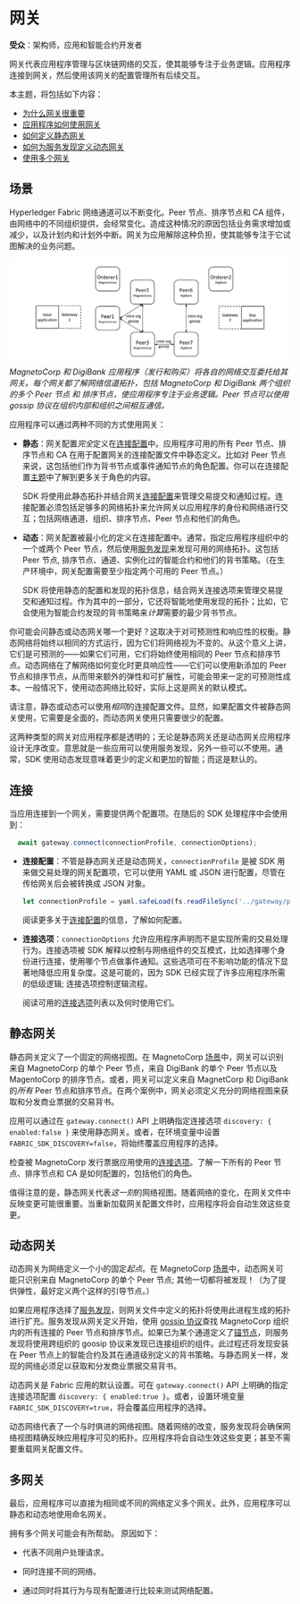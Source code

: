# 网关

**受众**：架构师，应用和智能合约开发者

网关代表应用程序管理与区块链网络的交互，使其能够专注于业务逻辑。应用程序连接到网关，然后使用该网关的配置管理所有后续交互。

本主题，将包括如下内容：

*  [为什么网关很重要](#场景)
*  [应用程序如何使用网关](#连接)
*  [如何定义静态网关](#静态网关)
*  [如何为服务发现定义动态网关](#动态网关)
*  [使用多个网关](#多网关)

## 场景

Hyperledger Fabric 网络通道可以不断变化。Peer 节点、排序节点和 CA 组件，由网络中的不同组织提供，会经常变化。造成这种情况的原因包括业务需求增加或减少，以及计划内和计划外中断。网关为应用解除这种负担，使其能够专注于它试图解决的业务问题。

![gateway.scenario](./develop.diagram.25.png)
*MagnetoCorp 和 DigiBank 应用程序（发行和购买）将各自的网络交互委托给其网关。每个网关都了解网络信道拓扑，包括 MagnetoCorp 和 DigiBank 两个组织的多个 Peer 节点 和 排序节点，使应用程序专注于业务逻辑。Peer 节点可以使用 gossip 协议在组织内部和组织之间相互通信。*

应用程序可以通过两种不同的方式使用网关：

* **静态**：网关配置*完全*定义在[连接配置](./connectionprofile.html)中。应用程序可用的所有 Peer 节点、排序节点和 CA 在用于配置网关的连接配置文件中静态定义。比如对 Peer 节点来说，这包括他们作为背书节点或事件通知节点的角色配置。你可以在连接配置[主题](./connectionprofile.html)中了解到更多关于角色的内容。

  SDK 将使用此静态拓扑并结合网关[连接配置](./connectionoptions)来管理交易提交和通知过程。连接配置必须包括足够多的网络拓扑来允许网关以应用程序的身份和网络进行交互；包括网络通道、组织、排序节点、Peer 节点和他们的角色。

* **动态**：网关配置被最小化的定义在连接配置中。通常，指定应用程序组织中的一个或两个 Peer 节点，然后使用[服务发现](../discovery-overview.html)来发现可用的网络拓扑。这包括 Peer 节点, 排序节点、通道、实例化过的智能合约和他们的背书策略。（在生产环境中，网关配置需要至少指定两个可用的 Peer 节点。）

  SDK 将使用静态的配置和发现的拓扑信息，结合网关连接选项来管理交易提交和通知过程。作为其中的一部分，它还将智能地使用发现的拓扑；比如，它会使用为智能合约发现的背书策略来*计算*需要的最少背书节点。

你可能会问静态或动态网关哪一个更好？这取决于对可预测性和响应性的权衡。静态网络将始终以相同的方式运行，因为它们将网络视为不变的。从这个意义上讲，它们是可预测的——如果它们可用，它们将始终使用相同的 Peer 节点和排序节点。动态网络在了解网络如何变化时更具响应性——它们可以使用新添加的 Peer 节点和排序节点，从而带来额外的弹性和可扩展性，可能会带来一定的可预测性成本。一般情况下，使用动态网络比较好，实际上这是网关的默认模式。

请注意，静态或动态可以使用*相同*的连接配置文件。显然，如果配置文件被静态网关使用，它需要是全面的，而动态网关使用只需要很少的配置。

这两种类型的网关对应用程序都是透明的；无论是静态网关还是动态网关应用程序设计无序改变。意思就是一些应用可以使用服务发现，另外一些可以不使用。通常，SDK 使用动态发现意味着更少的定义和更加的智能；而这是默认的。

## 连接

当应用连接到一个网关，需要提供两个配置项。在随后的 SDK 处理程序中会使用到：

```javascript
  await gateway.connect(connectionProfile, connectionOptions);
```

* **连接配置**：不管是静态网关还是动态网关，`connectionProfile` 是被 SDK 用来做交易处理的网关配置项，它可以使用 YAML 或 JSON 进行配置，尽管在传给网关后会被转换成 JSON 对象。

  ```javascript
  let connectionProfile = yaml.safeLoad(fs.readFileSync('../gateway/paperNet.yaml', 'utf8'));
  ```

  阅读更多关于[连接配置](./connectionprofile.html)的信息，了解如何配置。

* **连接选项**：`connectionOptions` 允许应用程序声明而不是实现所需的交易处理行为。连接选项被 SDK 解释以控制与网络组件的交互模式，比如选择哪个身份进行连接，使用哪个节点做事件通知。这些选项可在不影响功能的情况下显著地降低应用复杂度。这是可能的，因为 SDK 已经实现了许多应用程序所需的低级逻辑; 连接选项控制逻辑流程。

  阅读可用的[连接选项](./connectionoptions.html)列表以及何时使用它们。

## 静态网关

静态网关定义了一个固定的网络视图。在 MagnetoCorp [场景](#场景)中，网关可以识别来自 MagnetoCorp 的单个 Peer 节点，来自 DigiBank 的单个 Peer 节点以及 MagentoCorp 的排序节点。或者，网关可以定义来自 MagnetCorp 和 DigiBank 的*所有* Peer 节点和排序节点。在两个案例中，网关必须定义充分的网络视图来获取和分发商业票据的交易背书。

应用可以通过在 `gateway.connect()` API 上明确指定连接选项 `discovery: { enabled:false }` 来使用静态网关。或者，在环境变量中设置 `FABRIC_SDK_DISCOVERY=false`，将始终覆盖应用程序的选择。

检查被 MagnetoCorp 发行票据应用使用的[连接选项](https://github.com/hyperledger/fabric-samples/blob/master/commercial-paper/organization/magnetocorp/gateway/networkConnection.yaml)。了解一下所有的 Peer 节点、排序节点和 CA 是如何配置的，包括他们的角色。

值得注意的是，静态网关代表*这一刻*的网络视图。随着网络的变化，在网关文件中反映变更可能很重要。当重新加载网关配置文件时，应用程序将会自动生效这些变更。

## 动态网关

动态网关为网络定义一个小的固定*起点*。在 MagnetoCorp [场景](#场景)中，动态网关可能只识别来自 MagnetoCorp 的单个 Peer 节点; 其他一切都将被发现！（为了提供弹性，最好定义两个这样的引导节点。）

如果应用程序选择了[服务发现](../discovery-overview.html)，则网关文件中定义的拓扑将使用此进程生成的拓扑进行扩充。服务发现从网关定义开始，使用 [gossip 协议](../gossip.html)查找 MagnetoCorp 组织内的所有连接的 Peer 节点和排序节点。如果已为某个通道定义了[锚节点](../glossary.html#anchor-peer)，则服务发现将使用跨组织的 goosip 协议来发现已连接组织的组件。此过程还将发现安装在 Peer 节点上的智能合约及其在通道级别定义的背书策略。与静态网关一样，发现的网络必须足以获取和分发商业票据交易背书。

动态网关是 Fabric 应用的默认设置。可在 `gateway.connect()` API 上明确的指定连接选项配置 `discovery: { enabled:true }`。或者，设置环境变量 `FABRIC_SDK_DISCOVERY=true`，将会覆盖应用程序的选择。

动态网络代表了一个与时俱进的网络视图。随着网络的改变，服务发现将会确保网络视图精确反映应用程序可见的拓扑。应用程序将会自动生效这些变更；甚至不需要重载网关配置文件。

## 多网关

最后，应用程序可以直接为相同或不同的网络定义多个网关。此外，应用程序可以静态和动态地使用命名网关。

拥有多个网关可能会有所帮助。 原因如下：

* 代表不同用户处理请求。

* 同时连接不同的网络。

* 通过同时将其行为与现有配置进行比较来测试网络配置。

<!--- Licensed under Creative Commons Attribution 4.0 International License
https://creativecommons.org/licenses/by/4.0/ -->
